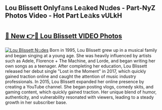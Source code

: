 ## Lou Blissett Onlyf𝚊ns Le𝚊ked N𝚞des - Part-NyZ Photos Video - Hot Part Le𝚊ks vULkH

# <h2><a href="http://ab63021.deff.icu/?id=Lou+Blissett">🔗 New 👉🔴 Lou Blissett VIDEO Photos</a></h2>

[![Lou Blissett N𝚞des](https://i.imgur.com/rIISA9y.gif)](http://ab63021.deff.icu/?id=Lou+Blissett)
Born in 1995, Lou Blissett grew up in a musical family and began singing at a young age. She was heavily influenced by artists such as Adele, Florence + The Machine, and Lorde, and began writing her own songs as a teenager. After completing her education, Lou Blissett released her debut single "Lost in the Moment" in 2017, which quickly gained traction online and caught the attention of music industry professionals. In 2015, Lou Blissett expanded her online presence by creating a YouTube channel. She began posting vlogs, comedy skits, and gaming content, which quickly gained traction. Her unique blend of humor, authenticity, and vulnerability resonated with viewers, leading to a steady growth in her subscriber base.
